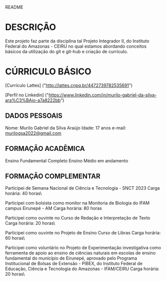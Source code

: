 README

# DESCRIÇÃO

Este projeto faz parte da disciplina tal Projeto Integrador II, do Instituto Federal do Amazonas - CEIRU no qual estamos abordando conceitos básicos da utilização do git e git-hub e criação de currículo.

# CÚRRICULO BÁSICO

[Currículo Lattes] ("http://lattes.cnpq.br/4472739782535691")

[Perfil no Linkedin] ("https://www.linkedin.com/in/murilo-gabriel-da-silva-ara%C3%BAjo-a7a8222bb")
## DADOS PESSOAIS

Nome: Murilo Gabriel da Silva Araújo 
Idade: 17 anos 
e-mail: murilogsa2022@gmail.com

## FORMAÇÃO ACADÊMICA

Ensino Fundamental Completo 
Ensino Médio em andamento 

## FORMAÇÃO COMPLEMENTAR

Participei de Semana Nacional de Ciência e Tecnologia - SNCT 2023 
Carga horária: 40 horas\

Participei com bolsista como monitor na Monitoria de Biologia do IFAM campus Eirunepé - AM
Carga horária: 80 horas

Participei como ouvinte no Curso de Redação e Interpretação de Texto 
Carga horária: 20 horas\

Participei como ouvinte no Projeto de Ensino Curso de Libras 
Carga horária: 60 horas\ 

Participei como voluntário no Projeto de Experimentação investigativa como ferramenta de apoio
ao ensino de ciências naturais em escolas de ensino fundamental do município de Eirunepé, aprovado pelo Programa Institucional de Bolsas de Extensão - PIBEX, do Instituto Federal de Educação, Ciência e Tecnologia do Amazonas - IFAM/CEIRU
Carga horária: 20 horas\




